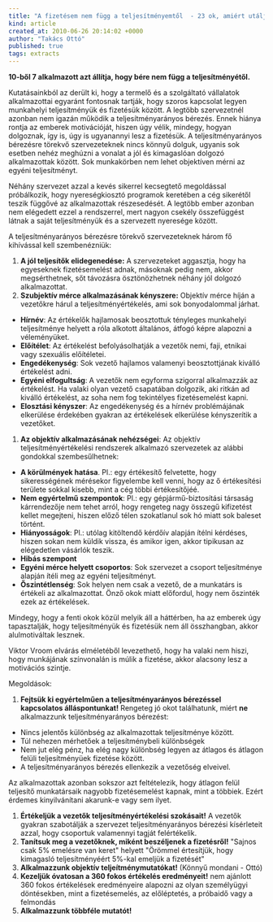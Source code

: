 ```yaml
---
title: "A fizetésem nem függ a teljesítményemtől  - 23 ok, amiért utálják a főnököt"
kind: article
created_at: 2010-06-26 20:14:02 +0000
author: "Takács Ottó"
published: true
tags: extracts
---
```

__10-ből 7 alkalmazott azt állítja, hogy bére nem függ a teljesítményétől.__

Kutatásainkból az derült ki, hogy a termelő és a szolgáltató vállalatok alkalmazottai egyaránt fontosnak tartják, hogy szoros kapcsolat legyen munkahelyi teljesítményük és fizetésük között. A legtöbb szervezetnél azonban nem igazán működik a teljesítményarányos bérezés. Ennek hiánya rontja az emberek motivációját, hiszen úgy vélik, mindegy, hogyan dolgoznak, így is, úgy is ugyanannyi lesz a fizetésük. A teljesítményarányos bérezésre törekvő szervezeteknek nincs könnyű dolguk, ugyanis sok esetben nehéz meghúzni a vonalat a jól és kimagaslóan dolgozó alkalmazottak között.  Sok munkakörben nem lehet objektíven mérni az egyéni teljesítményt.

Néhány szervezet azzal a kevés sikerrel kecsegtető megoldással próbálkozik, hogy nyereségkiosztó programok keretében a cég sikerétől teszik függővé az alkalmazottak részesedését. A legtöbb ember azonban nem elégedett ezzel a rendszerrel, mert nagyon csekély összefüggést látnak a saját teljesítményük és a szervezett nyeresége között.

A teljesítményarányos bérezésre törekvő szervezeteknek három fő kihívással kell szembenézniük:

1. __A jól teljesítők elidegenedése:__  A szervezeteket aggasztja, hogy ha egyeseknek fizetésemelést adnak, másoknak pedig nem, akkor megsérthetnek, sőt távozásra ösztönözhetnek néhány jól dolgozó alkalmazottat.
1. __Szubjektív mérce alkalmazásának kényszere:__ Objektív mérce híján a vezetőkre hárul a teljesítményértékelés, ami sok bonyodalommal járhat.
  - __Hírnév__: Az értékelők hajlamosak beosztottuk tényleges munkahelyi teljesítménye helyett a róla alkotott általános, átfogó képre alapozni a véleményüket.
  - __Előítélet__: Az értékelést befolyásolhatják a vezetők nemi, faji, etnikai vagy szexuális előítéletei.
  - __Engedékenység__: Sok vezető hajlamos valamenyi beosztottjának kiválló értékelést adni.
  - __Egyéni elfogultság__: A vezetők nem egyforma szigorral alkalmazzák az értékelést. Ha valaki olyan vezető csapatában dolgozik, aki ritkán ad kiválló értékelést, az soha nem fog tekintélyes fizetésemelést kapni.
  - __Elosztási kényszer__: Az engedékenység és a hírnév problémájának elkerülése érdekében gyakran az értékelések elkerülése kényszerítik a vezetőket.
1. __Az objektív alkalmazásának nehézségei__: Az objektív teljesítményértékelési rendszerek alkalmazó szervezetek az alábbi gondokkal szembesűlhetnek:
  - __A körülmények hatása__. Pl.: egy értékesítő felvetette, hogy sikerességének mérésekor figyelembe kell venni, hogy az ő értékesítési területe sokkal kisebb, mint a cég többi értékesítőjéé.
  - __Nem egyértelmű szempontok__: Pl.: egy gépjármű-biztosítási társaság kárrendezője nem tehet arról, hogy rengeteg nagy összegű kifizetést kellet megejteni, hiszen előző télen szokatlanul sok hó miatt sok baleset történt.
  - __Hiányosságok__: Pl.: utólag kitöltendő kérdőív alapján ítélni kérdéses, hiszen sokan nem küldik vissza, és amikor igen, akkor tipikusan az elégedetlen vásárlók teszik.
  - __Hibás szempont__
  - __Egyéni mérce helyett csoportos__: Sok szervezet a csoport teljesítménye alapján ítéli meg az egyéni teljesítményt.
  - __Őszintétlenség__: Sok helyen nem csak a vezető, de a munkatárs is értékeli az alkalmazottat. Önző okok miatt előfordul, hogy nem őszinték ezek az értékelések.

Mindegy, hogy a fenti okok közül melyik áll a háttérben, ha az emberek úgy tapasztalják, hogy teljesítményük és fizetésük nem áll összhangban, akkor alulmotiváltak lesznek.

Viktor Vroom elvárás elméletéből levezethető, hogy ha valaki nem hiszi, hogy munkájának színvonalán is múlik a fizetése, akkor alacsony lesz a motivációs szintje.

Megoldások:

1. __Fejtsük ki egyértelműen a teljesítményarányos bérezéssel kapcsolatos álláspontunkat!__ Rengeteg jó okot találhatunk, miért __ne__ alkalmazzunk teljesítményarányos bérezést:
  - Nincs jelentős különbség az alkalmazottak teljesítménye között.
  - Túl nehezen mérhetőek a teljesítménybeli különbségek
  - Nem jut elég pénz, ha elég nagy különbség legyen az átlagos és átlagon felüli teljesítményüek fizetése között.
  - A teljesítményarányos bérezés ellenkezik a vezetőség elveivel.

  Az alkalmazottak azonban sokszor azt feltételezik, hogy átlagon felül teljesítő munkatársaik nagyobb fizetésemelést kapnak, mint a többiek. Ezért érdemes kinyilvánítani akarunk-e vagy sem ilyet.
1. __Értékeljük a vezetők teljesítményértékelési szokásait!__ A vezetők gyakran szabotálják a szervezet teljesítményarányos bérezési kísérleteit azzal, hogy csoportuk valamennyi tagját felértékelik.
1. __Tanítsuk meg a vezetőknek, miként beszéljenek a fizetésről!__ "Sajnos csak 5% emelésre van keret" helyett "Örömmel értesítjük, hogy kimagasló teljesítményéért 5%-kal emeljük a fizetését"
1. __Alkalmazzunk objektív teljeítménymutatókat!__ (Könnyű mondani - Ottó)
1. __Kezeljük óvatosan a 360 fokos értékelés eredményeit!__ nem ajánlott 360 fokos értékelések eredményeire alapozni az olyan személyügyi döntésekben, mint a fizetésemelés, az előléptetés, a próbaidő vagy a felmondás
1. __Alkalmazzunk többféle mutatót!__

<div class='old-comments'></div>